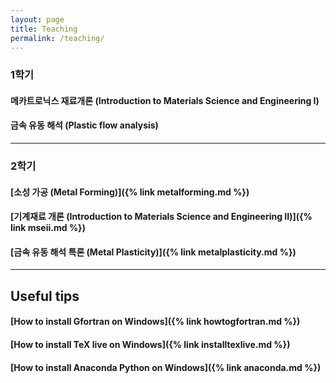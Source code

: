 ```yaml
---
layout: page
title: Teaching
permalink: /teaching/
---
```


### 1학기


#### 메카트로닉스 재료개론 (Introduction to Materials Science and Engineering I)


#### 금속 유동 해석 (Plastic flow analysis)


----------------------------

### 2학기

#### [소성 가공 (Metal Forming)]({% link metalforming.md %})


#### [기계재료 개론 (Introduction to Materials Science and Engineering II)]({% link mseii.md %})


#### [금속 유동 해석 특론 (Metal Plasticity)]({% link metalplasticity.md %})



----------------------------

## Useful tips

#### [How to install Gfortran on Windows]({% link howtogfortran.md %})


#### [How to install TeX live on Windows]({% link installtexlive.md %})


#### [How to install Anaconda Python on Windows]({% link anaconda.md %})
